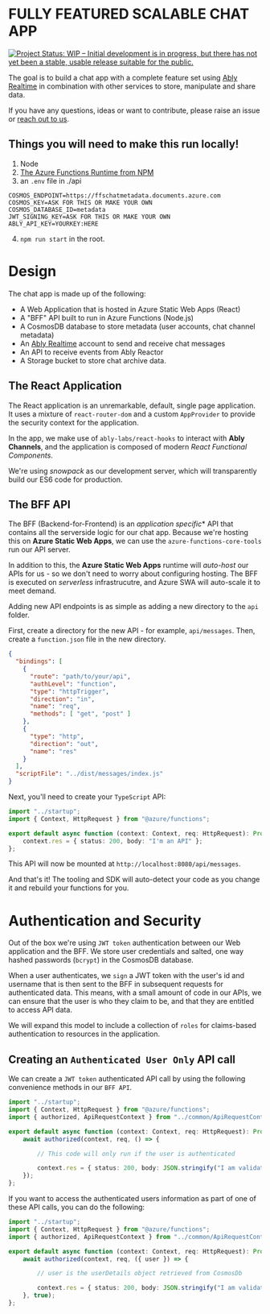 # FULLY FEATURED SCALABLE CHAT APP

[![Project Status: WIP – Initial development is in progress, but there has not yet been a stable, usable release suitable for the public.](https://www.repostatus.org/badges/latest/wip.svg)](https://github.com/ably-labs/fully-featured-scalable-chat-app)

The goal is to build a chat app with a complete feature set using [Ably Realtime](https://ably.com/) in combination with other services to store, manipulate and share data.

If you have any questions, ideas or want to contribute, please raise an issue or [reach out to us](devrel@ably.com).

## Things you will need to make this run locally!

1. Node
2. [The Azure Functions Runtime from NPM](https://www.npmjs.com/package/azure-functions-core-tools)
3. an `.env` file in ./api

```[text]
COSMOS_ENDPOINT=https://ffschatmetadata.documents.azure.com
COSMOS_KEY=ASK FOR THIS OR MAKE YOUR OWN
COSMOS_DATABASE_ID=metadata
JWT_SIGNING_KEY=ASK FOR THIS OR MAKE YOUR OWN
ABLY_API_KEY=YOURKEY:HERE
```

4. `npm run start` in the root.


# Design

The chat app is made up of the following:

- A Web Application that is hosted in Azure Static Web Apps (React)
- A "BFF" API built to run in Azure Functions (Node.js)
- A CosmosDB database to store metadata (user accounts, chat channel metadata)
- An [Ably Realtime](https://ably.com/) account to send and receive chat messages
- An API to receive events from Ably Reactor
- A Storage bucket to store chat archive data.

## The React Application

The React application is an unremarkable, default, single page application.
It uses a mixture of `react-router-dom` and a custom `AppProvider` to provide the security context for the application.

In the app, we make use of `ably-labs/react-hooks` to interact with **Ably Channels**, and the application is composed of modern *React Functional Components*.

We're using *snowpack* as our development server, which will transparently build our ES6 code for production.

## The BFF API

The BFF (Backend-for-Frontend) is an *application specific** API that contains all the serverside logic for our chat app.
Because we're hosting this on **Azure Static Web Apps**, we can use the `azure-functions-core-tools` run our API server.

In addition to this, the **Azure Static Web Apps** runtime will *auto-host* our APIs for us - so we don't need to worry about configuring hosting.
The BFF is executed on *serverless* infrastrucutre, and Azure SWA will auto-scale it to meet demand.

Adding new API endpoints is as simple as adding a new directory to the `api` folder.

First, create a directory for the new API - for example, `api/messages`.
Then, create a `function.json` file in the new directory.

```json
{
  "bindings": [
    {
      "route": "path/to/your/api",
      "authLevel": "function",
      "type": "httpTrigger",
      "direction": "in",
      "name": "req",
      "methods": [ "get", "post" ]
    },
    {
      "type": "http",
      "direction": "out",
      "name": "res"
    }
  ],
  "scriptFile": "../dist/messages/index.js"
}
```

Next, you'll need to create your `TypeScript` API:

```typescript
import "../startup";
import { Context, HttpRequest } from "@azure/functions";

export default async function (context: Context, req: HttpRequest): Promise<void> {
    context.res = { status: 200, body: "I'm an API" };
};
```

This API will now be mounted at `http://localhost:8080/api/messages`.

And that's it! The tooling and SDK will auto-detect your code as you change it and rebuild your functions for you.

# Authentication and Security

Out of the box we're using `JWT token` authentication between our Web application and the BFF.
We store user credentials and salted, one way hashed passwords (`bcrypt`) in the CosmosDB database.

When a user authenticates, we `sign` a JWT token with the user's id and username that is then sent to the BFF in subsequent requests for authenticated data.
This means, with a small amount of code in our APIs, we can ensure that the user is who they claim to be, and that they are entitled to access API data.

We will expand this model to include a collection of `roles` for claims-based authentication to resources in the application.

## Creating an `Authenticated User Only` API call

We can create a `JWT token` authenticated API call by using the following convenience methods in our `BFF API`.

```typescript
import "../startup";
import { Context, HttpRequest } from "@azure/functions";
import { authorized, ApiRequestContext } from "../common/ApiRequestContext";

export default async function (context: Context, req: HttpRequest): Promise<void> {
    await authorized(context, req, () => {

        // This code will only run if the user is authenticated

        context.res = { status: 200, body: JSON.stringify("I am validated and authenticated") };
    });
};
```

If you want to access the authenticated users information as part of one of these API calls, you can do the following:


```typescript
import "../startup";
import { Context, HttpRequest } from "@azure/functions";
import { authorized, ApiRequestContext } from "../common/ApiRequestContext";

export default async function (context: Context, req: HttpRequest): Promise<void> {
    await authorized(context, req, ({ user }) => {

        // user is the userDetails object retrieved from CosmosDb

        context.res = { status: 200, body: JSON.stringify("I am validated and authenticated") };
    }, true);
};
```